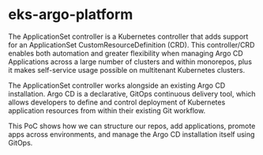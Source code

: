 # eks-argo-platform
The ApplicationSet controller is a Kubernetes controller that adds support for an ApplicationSet CustomResourceDefinition (CRD). This controller/CRD enables both automation and greater flexibility when managing Argo CD Applications across a large number of clusters and within monorepos, plus it makes self-service usage possible on multitenant Kubernetes clusters.

The ApplicationSet controller works alongside an existing Argo CD installation. Argo CD is a declarative, GitOps continuous delivery tool, which allows developers to define and control deployment of Kubernetes application resources from within their existing Git workflow.

This PoC shows how we can structure our repos, add applications, promote apps across environments, and manage the Argo CD installation itself using GitOps.
